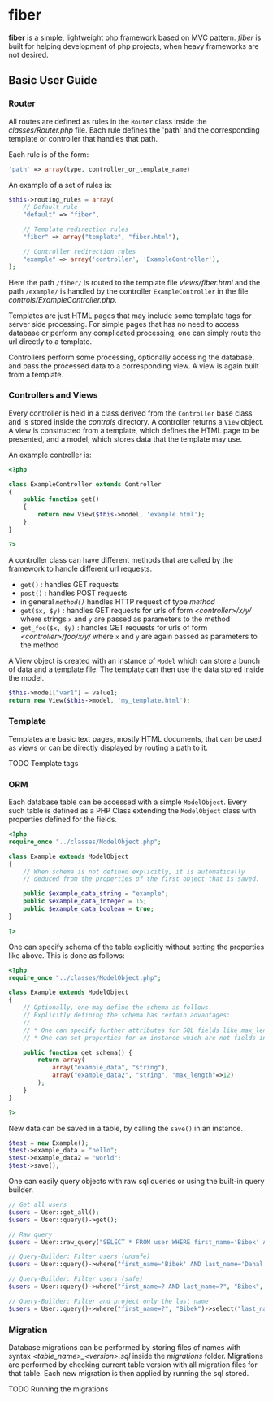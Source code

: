 # fiber

**fiber** is a simple, lightweight php framework based on MVC pattern. *fiber* is built for helping development of php projects, when heavy frameworks are not desired.

## Basic User Guide

### Router

All routes are defined as rules in the `Router` class inside the *classes/Router.php* file. Each rule defines the 'path' and the corresponding template or controller that handles that path.

Each rule is of the form:

```php
'path' => array(type, controller_or_template_name)
```

An example of a set of rules is:

```php
$this->routing_rules = array(
    // Default rule
    "default" => "fiber",

    // Template redirection rules
    "fiber" => array("template", "fiber.html"),

    // Controller redirection rules
    "example" => array('controller', 'ExampleController'),
);
```

Here the path `/fiber/` is routed to the template file *views/fiber.html* and the path `/example/` is handled by the controller `ExampleController` in the file *controls/ExampleController.php*.

Templates are just HTML pages that may include some template tags for server side processing. For simple pages that has no need to access database or perform any complicated processing, one can simply route the url directly to a template.

Controllers perform some processing, optionally accessing the database, and pass the processed data to a corresponding view. A view is again built from a template.

### Controllers and Views

Every controller is held in a class derived from the `Controller` base class and is stored inside the *controls* directory. A controller returns a `View` object. A view is constructed from a template, which defines the HTML page to be presented, and a model, which stores data that the template may use.

An example controller is:

```php
<?php

class ExampleController extends Controller
{
    public function get()
    {
        return new View($this->model, 'example.html');
    }
}

?>
```

A controller class can have different methods that are called by the framework to handle different url requests.

* `get()` : handles GET requests
* `post()` : handles POST requests
* in general *`method()`* handles HTTP request of type *method*
* `get($x, $y)` : handles GET requests for urls of form *&lt;controller&gt;/x/y/* where strings `x` and `y` are passed as parameters to the method
* `get_foo($x, $y)` : handles GET requests for urls of form *&lt;controller&gt;/foo/x/y/* where `x` and `y` are again passed as parameters to the method

A View object is created with an instance of `Model` which can store a bunch of data and a template file. The template can then use the data stored inside the model.

```php
$this->model["var1"] = value1;
return new View($this->model, 'my_template.html');
```

### Template

Templates are basic text pages, mostly HTML documents, that can be used as views or can be directly displayed by routing a path to it.

TODO Template tags

### ORM

Each database table can be accessed with a simple `ModelObject`. Every such table is defined as a PHP Class extending the `ModelObject` class with properties defined for the fields.

```php
<?php
require_once "../classes/ModelObject.php";

class Example extends ModelObject
{
    // When schema is not defined explicitly, it is automatically
    // deduced from the properties of the first object that is saved.

    public $example_data_string = "example";
    public $example_data_integer = 15;
    public $example_data_boolean = true;
}

?>
```

One can specify schema of the table explicitly without setting the properties like above. This is done as follows:

```php
<?php
require_once "../classes/ModelObject.php";

class Example extends ModelObject
{
    // Optionally, one may define the schema as follows.
    // Explicitly defining the schema has certain advantages:
    //
    // * One can specify further attributes for SQL fields like max_length
    // * One can set properties for an instance which are not fields in schema

    public function get_schema() {
        return array(
            array("example_data", "string"),
            array("example_data2", "string", "max_length"=>12)
        );
    }
}

?>
```

New data can be saved in a table, by calling the `save()` in an instance.

```php
$test = new Example();
$test->example_data = "hello";
$test->example_data2 = "world";
$test->save();
```

One can easily query objects with raw sql queries or using the built-in query builder.

```php
// Get all users
$users = User::get_all();
$users = User::query()->get();

// Raw query
$users = User::raw_query("SELECT * FROM user WHERE first_name='Bibek' AND last_name='Dahal'");

// Query-Builder: Filter users (unsafe)
$users = User::query()->where("first_name='Bibek' AND last_name='Dahal'")->get();

// Query-Builder: Filter users (safe)
$users = User::query()->where("first_name=? AND last_name=?", "Bibek", "Dahal")->get();

// Query-Builder: Filter and project only the last name
$users = User::query()->where("first_name=?", "Bibek")->select("last_name")->get();
```

### Migration

Database migrations can be performed by storing files of names with syntax *&lt;table_name&gt;_&lt;version&gt;.sql* inside the *migrations* folder. Migrations are performed by checking current table version with all migration files for that table. Each new migration is then applied by running the sql stored.

TODO Running the migrations
